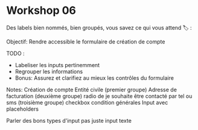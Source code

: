 <!-- .slide: class="exercice small" -->

# Workshop 06

Des labels bien nommés, bien groupés, vous savez ce qui vous attend 🏷️ : 

Objectif: Rendre accessible le formulaire de création de compte

TODO :
- Labeliser les inputs pertinemment
- Regrouper les informations
- Bonus: Assurez et clarifiez au mieux les contrôles du formulaire


Notes: 
Création de compte
Entité civile (premier groupe)
Adresse de facturation (deuxième groupe)
radio de je souhaite être contacté par tel ou sms (troisième groupe)
checkbox condition générales
Input avec placeholders

Parler des bons types d'input pas juste input texte


